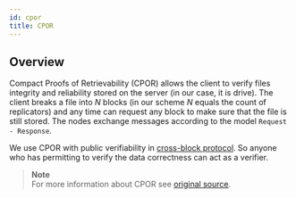 ```yaml
---
id: cpor
title: CPOR
---
```


## Overview
Compact Proofs of Retrievability (CPOR) allows the client to verify files integrity and reliability stored on the server (in our case, it is drive). The client breaks a file into *N* blocks (in our scheme *N* equals the count of replicators) and any time can request any block to make sure that the file is still stored. The nodes exchange messages according to the model `Request - Response`.

We use CPOR with public verifiability in [cross-block protocol](../protocols/cross_block_protocol.md). So anyone who has permitting to verify the data correctness can act as a verifier.

> **Note** \
For more information about CPOR see [original source](https://hovav.net/ucsd/dist/verstore.pdf).